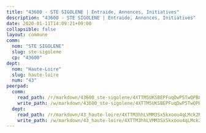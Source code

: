```yaml
---
title: "43600 - STE SIGOLENE | Entraide, Annonces, Initiatives"
description: "43600 - STE SIGOLENE | Entraide, Annonces, Initiatives"
date: 2020-01-11T14:09:21+09:00
collapsible: false
layout: commune
comm:
  nom: "STE SIGOLENE"
  slug: ste-sigolene
  cp: "43600"
dept:
  nom: "Haute-Loire"
  slug: haute-loire
  num: "43"
peerpad:
  comm:
    read_path: /r/markdown/43600_ste-sigolene/4XTTM5UKSBEPFuqDwP5TwQPB895uqs3ZFb4RXrwkrgFw73478
    write_path: /w/markdown/43600_ste-sigolene/4XTTM5UKSBEPFuqDwP5TwQPB895uqs3ZFb4RXrwkrgFw73478-K3TgTqsSM3NqgH1CHhnfTmdBb3yPepTHfKhw549rfhimLoSS7ZmigELqeU5FtY1wgJgjoqDoup8DUjbyAgHdW1CrCnS7Sg8GwtsSWm1HRkVpbRghgaG49VN1czvNnGPc8X4dTJMc
  dept:
    read_path: /r/markdown/43_haute-loire/4XTTM3hhLVMM3Sx5kxoou4qLMck2RjGiJF8bjxPuKy3VyRdWX
    write_path: /w/markdown/43_haute-loire/4XTTM3hhLVMM3Sx5kxoou4qLMck2RjGiJF8bjxPuKy3VyRdWX-K3TgTnndWXCUw13Pw3gJoEo9qHUCGXZ4frH2coLZWWDcoWKo22cU2VNENpi117F5bi6bu3WHMPd2VTrETU2R5owQhCBrUQgvCKerk4NqeDhN66egG9mHY8CCfEckbCp9SecEdL6b
---
```


